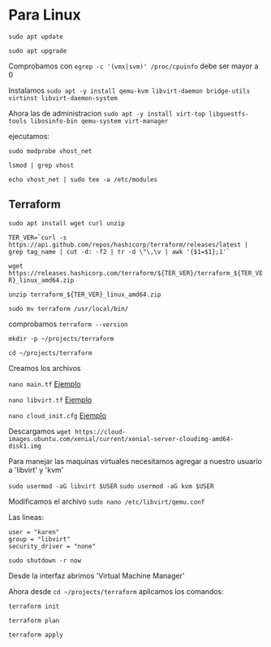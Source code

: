 # Para Linux

`sudo apt update`

`sudo apt upgrade`

Comprobamos con `egrep -c '(vmx|svm)' /proc/cpuinfo` debe ser mayor a 0

Instalamos `sudo apt -y install qemu-kvm libvirt-daemon bridge-utils virtinst libvirt-daemon-system`

Ahora las de administracion `sudo apt -y install virt-top libguestfs-tools libosinfo-bin qemu-system virt-manager`

ejecutamos:

`sudo modprobe vhost_net`

`lsmod | grep vhost`

`echo vhost_net | sudo tee -a /etc/modules`

## Terraform

`sudo apt install wget curl unzip`

```
TER_VER=`curl -s https://api.github.com/repos/hashicorp/terraform/releases/latest | grep tag_name | cut -d: -f2 | tr -d \"\,\v | awk '{$1=$1};1'`
```

`wget https://releases.hashicorp.com/terraform/${TER_VER}/terraform_${TER_VER}_linux_amd64.zip`

`unzip terraform_${TER_VER}_linux_amd64.zip`

`sudo mv terraform /usr/local/bin/`

comprobamos `terraform --version`

`mkdir -p ~/projects/terraform`

`cd ~/projects/terraform`

Creamos los archivos

`nano main.tf` [Ejemplo](main.tf)

`nano libvirt.tf` [Ejemplo](libvirt.tf)

`nano cloud_init.cfg` [Ejemplo](cloud_init.cfg)

Descargamos `wget https://cloud-images.ubuntu.com/xenial/current/xenial-server-cloudimg-amd64-disk1.img`

Para manejar las maquinas virtuales necesitamos agregar a nuestro usuario a 'libvirt' y 'kvm'

`sudo usermod -aG libvirt $USER`
`sudo usermod -aG kvm $USER`

Modificamos el archivo `sudo nano /etc/libvirt/qemu.conf`

Las lineas:

```
user = "karen"
group = "libvirt"
security_driver = "none"
```

`sudo shutdown -r now`

Desde la interfaz abrimos 'Virtual Machine Manager'

Ahora desde `cd ~/projects/terraform` aplicamos los comandos:

`terraform init`

`terraform plan`

`terraform apply`
